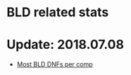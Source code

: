 # BLD related stats
# Update: 2018.07.08

- [Most BLD DNFs per comp](https://github.com/openseasgmail/WCAstuff/blob/master/BLD_stats/mostblddnfs/alltime.md)

